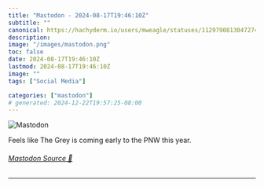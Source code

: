 ```yaml
---
title: "Mastodon - 2024-08-17T19:46:10Z"
subtitle: ""
canonical: https://hachyderm.io/users/mweagle/statuses/112979081304727431
description:
image: "/images/mastodon.png"
toc: false
date: 2024-08-17T19:46:10Z
lastmod: 2024-08-17T19:46:10Z
image: ""
tags: ["Social Media"]

categories: ["mastodon"]
# generated: 2024-12-22T19:57:25-08:00
---
```

![Mastodon](/images/mastodon.png)

<p>Feels like The Grey is coming early to the PNW this year.</p>


###### [Mastodon Source 🐘](https://hachyderm.io/@mweagle/112979081304727431)

___
